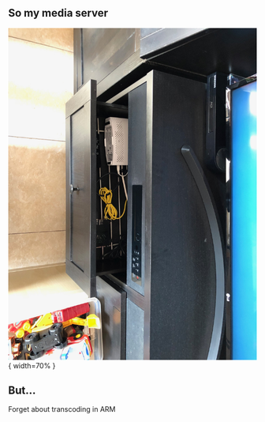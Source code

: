 #

## So my media server

![](physicalSetup.jpg){ width=70% }


## But...

Forget about transcoding in ARM
